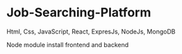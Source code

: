 # Job-Searching-Platform
Html, Css, JavaScript, React, ExpresJs, NodeJs, MongoDB

Node module install frontend and backend

